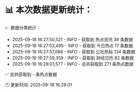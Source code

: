 📊 本次数据更新统计：
==========================

📈 数据分类统计：
- 2025-09-18 16:27:50,521 - INFO - 获取到 热点资讯 38 条数据
- 2025-09-18 16:27:53,495 - INFO - 获取到 今日热点 17 条数据
- 2025-09-18 16:27:57,088 - INFO - 获取到 公社热帖 134 条数据
- 2025-09-18 16:27:59,359 - INFO - 获取到 财经日历 82 条数据
- 2025-09-18 16:28:01,577 - INFO - 总共获取到 271 条热点数据

✅ 总共获取到 - 条热点数据

🕐 更新时间: 2025-09-18 16:28:01
